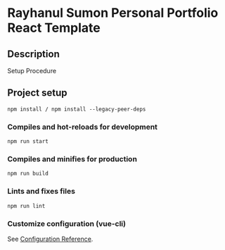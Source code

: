 # Rayhanul Sumon Personal Portfolio React Template

## Description

Setup Procedure 
 
## Project setup

```
npm install / npm install --legacy-peer-deps 
``` 

### Compiles and hot-reloads for development

``` 
npm run start  
```   

### Compiles and minifies for production

```     
npm run build  
``` 
 
### Lints and fixes files    

```
npm run lint
```

### Customize configuration (vue-cli)

See [Configuration Reference](https://cli.vuejs.org/config/).

